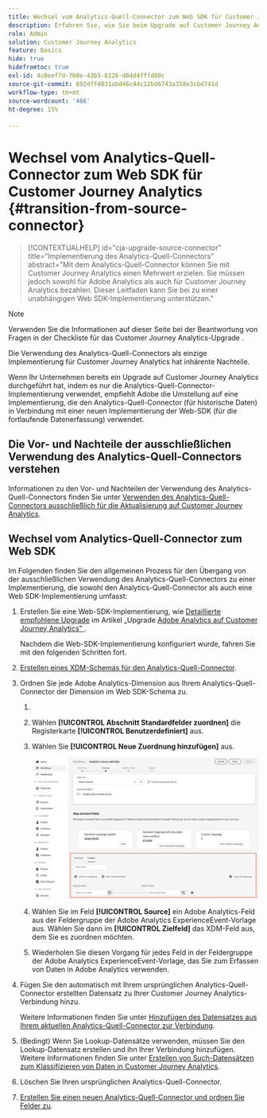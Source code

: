 ```yaml
---
title: Wechsel vom Analytics-Quell-Connector zum Web SDK für Customer Journey Analytics
description: Erfahren Sie, wie Sie beim Upgrade auf Customer Journey Analytics vom Analytics-Quell-Connector zum Web SDK wechseln
role: Admin
solution: Customer Journey Analytics
feature: Basics
hide: true
hidefromtoc: true
exl-id: 4c0eef7d-7b0e-43b5-8126-d84d4fffd80c
source-git-commit: 892dffd831abd46c44c12bd6743a358e3cbd741d
workflow-type: tm+mt
source-wordcount: '466'
ht-degree: 15%

---
```


# Wechsel vom Analytics-Quell-Connector zum Web SDK für Customer Journey Analytics {#transition-from-source-connector}

<!-- markdownlint-disable MD034 -->

>[!CONTEXTUALHELP]
>id="cja-upgrade-source-connector"
>title="Implementierung des Analytics-Quell-Connectors"
>abstract="Mit dem Analytics-Quell-Connector können Sie mit Customer Journey Analytics einen Mehrwert erzielen. Sie müssen jedoch sowohl für Adobe Analytics als auch für Customer Journey Analytics bezahlen. Dieser Leitfaden kann Sie bei zu einer unabhängigen Web SDK-Implementierung unterstützen."

<!-- markdownlint-enable MD034 -->

>[!NOTE]
> 
>Verwenden Sie die Informationen auf dieser Seite bei der Beantwortung von Fragen in der Checkliste für das Customer Journey Analytics-Upgrade [](https://gigazelle.github.io/cja-ttv/).

Die Verwendung des Analytics-Quell-Connectors als einzige Implementierung für Customer Journey Analytics hat inhärente Nachteile.

Wenn Ihr Unternehmen bereits ein Upgrade auf Customer Journey Analytics durchgeführt hat, indem es nur die Analytics-Quell-Connector-Implementierung verwendet, empfiehlt Adobe die Umstellung auf eine Implementierung, die den Analytics-Quell-Connector (für historische Daten) in Verbindung mit einer neuen Implementierung der Web-SDK (für die fortlaufende Datenerfassung) verwendet.

## Die Vor- und Nachteile der ausschließlichen Verwendung des Analytics-Quell-Connectors verstehen

Informationen zu den Vor- und Nachteilen der Verwendung des Analytics-Quell-Connectors finden Sie unter [Verwenden des Analytics-Quell-Connectors ausschließlich für die Aktualisierung auf Customer Journey Analytics](/help/getting-started/cja-upgrade/cja-upgrade-alternative-source-connector.md).

## Wechsel vom Analytics-Quell-Connector zum Web SDK

Im Folgenden finden Sie den allgemeinen Prozess für den Übergang von der ausschließlichen Verwendung des Analytics-Quell-Connectors zu einer Implementierung, die sowohl den Analytics-Quell-Connector als auch eine Web SDK-Implementierung umfasst:

1. Erstellen Sie eine Web-SDK-Implementierung, wie [Detaillierte empfohlene Upgrade](/help/getting-started/cja-upgrade/cja-upgrade-recommendations.md#detailed-recommended-upgrade-steps) im Artikel „Upgrade [ Adobe Analytics auf Customer Journey Analytics&quot; ](/help/getting-started/cja-upgrade/cja-upgrade-recommendations.md).

   Nachdem die Web-SDK-Implementierung konfiguriert wurde, fahren Sie mit den folgenden Schritten fort.

1. [Erstellen eines XDM-Schemas für den Analytics-Quell-Connector](/help/getting-started/cja-upgrade/cja-upgrade-source-connector-schema.md).

1. Ordnen Sie jede Adobe Analytics-Dimension aus Ihrem Analytics-Quell-Connector der Dimension im Web SDK-Schema zu.

   1. 
      <!-- how do you get here -->

   1. Wählen **[!UICONTROL Abschnitt Standardfelder zuordnen]** die Registerkarte **[!UICONTROL Benutzerdefiniert]** aus.

   1. Wählen Sie **[!UICONTROL Neue Zuordnung hinzufügen]** aus.

      ![Schemafelder zuordnen](assets/schema-mapping.png)

   1. Wählen Sie im Feld **[!UICONTROL Source]** ein Adobe Analytics-Feld aus der Feldergruppe der Adobe Analytics ExperienceEvent-Vorlage aus. Wählen Sie dann im **[!UICONTROL Zielfeld]** das XDM-Feld aus, dem Sie es zuordnen möchten.

   1. Wiederholen Sie diesen Vorgang für jedes Feld in der Feldergruppe der Adobe Analytics ExperienceEvent-Vorlage, das Sie zum Erfassen von Daten in Adobe Analytics verwenden.

1. Fügen Sie den automatisch mit Ihrem ursprünglichen Analytics-Quell-Connector erstellten Datensatz zu Ihrer Customer Journey Analytics-Verbindung hinzu.

   Weitere Informationen finden Sie unter [Hinzufügen des Datensatzes aus Ihrem aktuellen Analytics-Quell-Connector zur Verbindung](/help/getting-started/cja-upgrade/cja-upgrade-source-connector-dataset.md).

1. (Bedingt) Wenn Sie Lookup-Datensätze verwenden, müssen Sie den Lookup-Datensatz erstellen und ihn Ihrer Verbindung hinzufügen. Weitere Informationen finden Sie unter [Erstellen von Such-Datensätzen zum Klassifizieren von Daten in Customer Journey Analytics](/help/getting-started/cja-upgrade/cja-upgrade-dataset-lookup.md).

1. Löschen Sie Ihren ursprünglichen Analytics-Quell-Connector. <!-- need to add steps somewhere about how to do this -->

1. [Erstellen Sie einen neuen Analytics-Quell-Connector und ordnen Sie Felder zu](/help/getting-started/cja-upgrade/cja-upgrade-source-connector.md).

